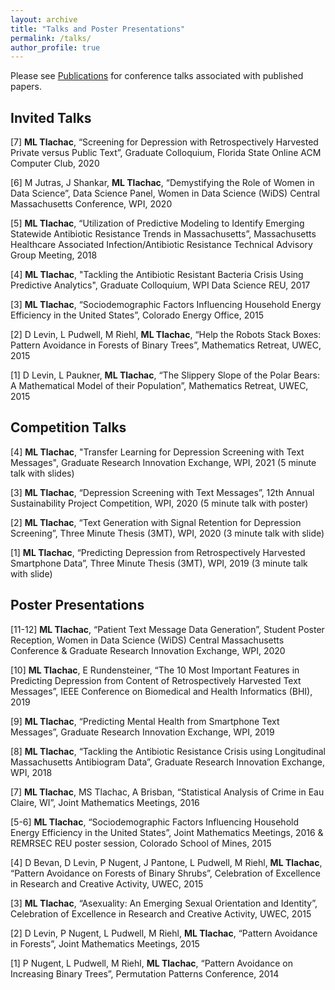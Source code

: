 ```yaml
---
layout: archive
title: "Talks and Poster Presentations"
permalink: /talks/
author_profile: true
---
```


Please see [Publications](https://mltlachac.github.io/publications/) for conference talks associated with published papers.

## Invited Talks

[7] **ML Tlachac**, “Screening for Depression with Retrospectively Harvested Private versus Public Text”, Graduate Colloquium, Florida State Online ACM Computer Club, 2020

[6] M Jutras, J Shankar, **ML Tlachac**, “Demystifying the Role of Women in Data Science”, Data Science Panel, Women in Data Science (WiDS) Central Massachusetts Conference, WPI, 2020

[5] **ML Tlachac**, “Utilization of Predictive Modeling to Identify Emerging Statewide Antibiotic Resistance Trends in Massachusetts”, Massachusetts Healthcare Associated Infection/Antibiotic Resistance Technical Advisory Group Meeting, 2018

[4] **ML Tlachac**, "Tackling the Antibiotic Resistant Bacteria Crisis Using Predictive Analytics", Graduate Colloquium, WPI Data Science REU, 2017

[3] **ML Tlachac**, “Sociodemographic Factors Influencing Household Energy Efficiency in the United States”, Colorado Energy Office, 2015

[2] D Levin, L Pudwell, M Riehl, **ML Tlachac**, “Help the Robots Stack Boxes: Pattern Avoidance in Forests of Binary Trees”, Mathematics Retreat, UWEC, 2015

[1] D Levin, L Paukner, **ML Tlachac**, “The Slippery Slope of the Polar Bears: A Mathematical Model of their Population”, Mathematics Retreat, UWEC, 2015

## Competition Talks

[4] **ML Tlachac**, "Transfer Learning for Depression Screening with Text Messages", Graduate Research Innovation Exchange, WPI, 2021 (5 minute talk with slides)

[3] **ML Tlachac**, “Depression Screening with Text Messages”, 12th Annual Sustainability Project Competition, WPI, 2020 (5 minute talk with poster)

[2] **ML Tlachac**, “Text Generation with Signal Retention for Depression Screening”, Three Minute Thesis (3MT), WPI, 2020 (3 minute talk with slide)

[1] **ML Tlachac**, “Predicting Depression from Retrospectively Harvested Smartphone Data”, Three Minute Thesis (3MT), WPI, 2019 (3 minute talk with slide)

## Poster Presentations

[11-12] **ML Tlachac**, “Patient Text Message Data Generation”, Student Poster Reception, Women in Data Science (WiDS) Central Massachusetts Conference & Graduate Research Innovation Exchange, WPI, 2020

[10] **ML Tlachac**, E Rundensteiner, “The 10 Most Important Features in Predicting Depression from Content of Retrospectively Harvested Text Messages”, IEEE Conference on Biomedical and Health Informatics (BHI), 2019

[9] **ML Tlachac**, “Predicting Mental Health from Smartphone Text Messages”, Graduate Research Innovation Exchange, WPI, 2019

[8] **ML Tlachac**, “Tackling the Antibiotic Resistance Crisis using Longitudinal Massachusetts Antibiogram Data”, Graduate Research Innovation Exchange, WPI, 2018

[7] **ML Tlachac**, MS Tlachac, A Brisban, “Statistical Analysis of Crime in Eau Claire, WI”, Joint Mathematics Meetings, 2016

[5-6] **ML Tlachac**, “Sociodemographic Factors Influencing Household Energy Efficiency in the United States”, Joint Mathematics Meetings, 2016 & REMRSEC REU poster session, Colorado School of Mines, 2015

[4] D Bevan, D Levin, P Nugent, J Pantone, L Pudwell, M Riehl, **ML Tlachac**, “Pattern Avoidance on Forests of Binary Shrubs”, Celebration of Excellence in Research and Creative Activity, UWEC, 2015

[3] **ML Tlachac**, “Asexuality: An Emerging Sexual Orientation and Identity”, Celebration of Excellence in Research and Creative Activity, UWEC, 2015

[2] D Levin, P Nugent, L Pudwell, M Riehl, **ML Tlachac**, “Pattern Avoidance in Forests”, Joint Mathematics Meetings, 2015

[1] P Nugent, L Pudwell, M Riehl, **ML Tlachac**, “Pattern Avoidance on Increasing Binary Trees”, Permutation Patterns Conference, 2014
